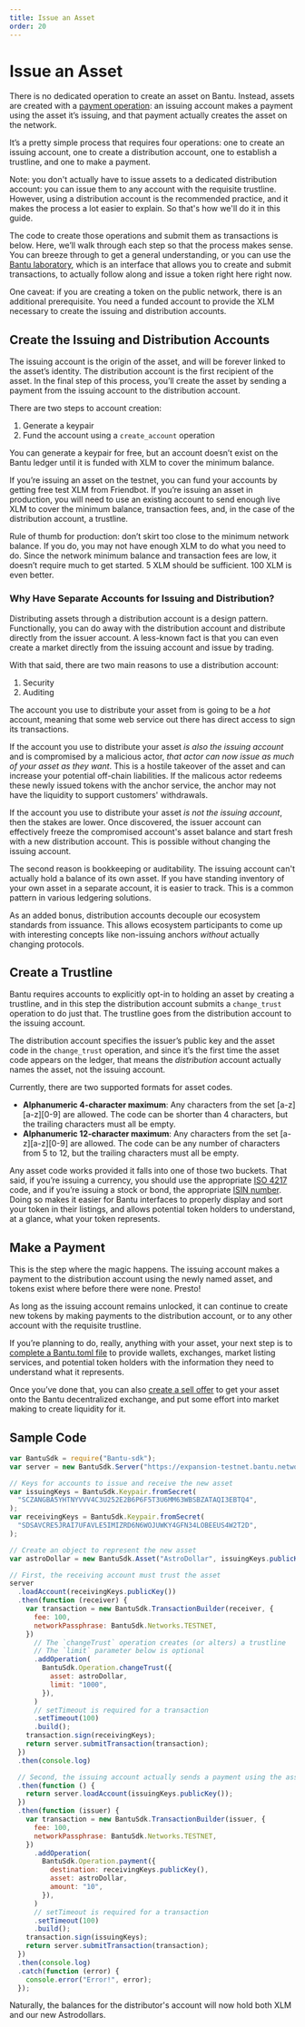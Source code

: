 ```yaml
---
title: Issue an Asset
order: 20
---
```


# Issue an Asset

There is no dedicated operation to create an asset on Bantu. Instead, assets are created with a [payment operation](../start/list-of-operations.md#payment): an issuing account makes a payment using the asset it’s issuing, and that payment actually creates the asset on the network.

It’s a pretty simple process that requires four operations: one to create an issuing account, one to create a distribution account, one to establish a trustline, and one to make a payment.

Note: you don't actually have to issue assets to a dedicated distribution account: you can issue them to any account with the requisite trustline. However, using a distribution account is the recommended practice, and it makes the process a lot easier to explain. So that's how we'll do it in this guide.

The code to create those operations and submit them as transactions is below. Here, we’ll walk through each step so that the process makes sense. You can breeze through to get a general understanding, or you can use the [Bantu laboratory](https://laboratory.bantu.network/), which is an interface that allows you to create and submit transactions, to actually follow along and issue a token right here right now.

One caveat: if you are creating a token on the public network, there is an additional prerequisite. You need a funded account to provide the XLM necessary to create the issuing and distribution accounts.

## Create the Issuing and Distribution Accounts

The issuing account is the origin of the asset, and will be forever linked to the asset’s identity. The distribution account is the first recipient of the asset. In the final step of this process, you’ll create the asset by sending a payment from the issuing account to the distribution account.

There are two steps to account creation:

1. Generate a keypair
2. Fund the account using a `create_account` operation

You can generate a keypair for free, but an account doesn’t exist on the Bantu ledger until it is funded with XLM to cover the minimum balance.

If you’re issuing an asset on the testnet, you can fund your accounts by getting free test XLM from Friendbot. If you’re issuing an asset in production, you will need to use an existing account to send enough live XLM to cover the minimum balance, transaction fees, and, in the case of the distribution account, a trustline.

Rule of thumb for production: don’t skirt too close to the minimum network balance. If you do, you may not have enough XLM to do what you need to do. Since the network minimum balance and transaction fees are low, it doesn’t require much to get started. 5 XLM should be sufficient. 100 XLM is even better.

### Why Have Separate Accounts for Issuing and Distribution?

Distributing assets through a distribution account is a design pattern. Functionally, you can do away with the distribution account and distribute directly from the issuer account. A less-known fact is that you can even create a market directly from the issuing account and issue by trading.

With that said, there are two main reasons to use a distribution account:

1. Security
2. Auditing

The account you use to distribute your asset from is going to be a _hot_ account, meaning that some web service out there has direct access to sign its transactions.

If the account you use to distribute your asset _is also the issuing account_ and is compromised by a malicious actor, _that actor can now issue as much of your asset as they want_. This is a hostile takeover of the asset and can increase your potential off-chain liabilities. If the malicous actor redeems these newly issued tokens with the anchor service, the anchor may not have the liquidity to support customers' withdrawals.

If the account you use to distribute your asset _is not the issuing account_, then the stakes are lower. Once discovered, the issuer account can effectively freeze the compromised account's asset balance and start fresh with a new distribution account. This is possible without changing the issuing account.

The second reason is bookkeeping or auditability. The issuing account can't actually hold a balance of its own asset. If you have standing inventory of your own asset in a separate account, it is easier to track. This is a common pattern in various ledgering solutions.

As an added bonus, distribution accounts decouple our ecosystem standards from issuance. This allows ecosystem participants to come up with interesting concepts like non-issuing anchors _without_ actually changing protocols.

## Create a Trustline

Bantu requires accounts to explicitly opt-in to holding an asset by creating a trustline, and in this step the distribution account submits a `change_trust` operation to do just that. The trustline goes from the distribution account to the issuing account.

The distribution account specifies the issuer’s public key and the asset code in the `change_trust` operation, and since it’s the first time the asset code appears on the ledger, that means the _distribution_ account actually names the asset, not the issuing account.

Currently, there are two supported formats for asset codes.

* **Alphanumeric 4-character maximum**: Any characters from the set \[a-z\]\[a-z\]\[0-9\] are allowed. The code can be shorter than 4 characters, but the trailing characters must all be empty.
* **Alphanumeric 12-character maximum**: Any characters from the set \[a-z\]\[a-z\]\[0-9\] are allowed. The code can be any number of characters from 5 to 12, but the trailing characters must all be empty.

Any asset code works provided it falls into one of those two buckets. That said, if you’re issuing a currency, you should use the appropriate [ISO 4217](https://en.wikipedia.org/wiki/ISO_4217) code, and if you’re issuing a stock or bond, the appropriate [ISIN number](https://en.wikipedia.org/wiki/International_Securities_Identification_Number). Doing so makes it easier for Bantu interfaces to properly display and sort your token in their listings, and allows potential token holders to understand, at a glance, what your token represents.

## Make a Payment

This is the step where the magic happens. The issuing account makes a payment to the distribution account using the newly named asset, and tokens exist where before there were none. Presto!

As long as the issuing account remains unlocked, it can continue to create new tokens by making payments to the distribution account, or to any other account with the requisite trustline.

If you’re planning to do, really, anything with your asset, your next step is to [complete a Bantu.toml file](publishing-asset-info.md) to provide wallets, exchanges, market listing services, and potential token holders with the information they need to understand what it represents.

Once you’ve done that, you can also [create a sell offer](https://github.com/slideloft/new-docs/tree/046158a008b14dc6d54bdd6f4c48e078c303a05e/content/docs/issuing-assets/list-asset-on-dex.mdx) to get your asset onto the Bantu decentralized exchange, and put some effort into market making to create liquidity for it.

## Sample Code

```javascript
var BantuSdk = require("Bantu-sdk");
var server = new BantuSdk.Server("https://expansion-testnet.bantu.network");

// Keys for accounts to issue and receive the new asset
var issuingKeys = BantuSdk.Keypair.fromSecret(
  "SCZANGBA5YHTNYVVV4C3U252E2B6P6F5T3U6MM63WBSBZATAQI3EBTQ4",
);
var receivingKeys = BantuSdk.Keypair.fromSecret(
  "SDSAVCRE5JRAI7UFAVLE5IMIZRD6N6WOJUWKY4GFN34LOBEEUS4W2T2D",
);

// Create an object to represent the new asset
var astroDollar = new BantuSdk.Asset("AstroDollar", issuingKeys.publicKey());

// First, the receiving account must trust the asset
server
  .loadAccount(receivingKeys.publicKey())
  .then(function (receiver) {
    var transaction = new BantuSdk.TransactionBuilder(receiver, {
      fee: 100,
      networkPassphrase: BantuSdk.Networks.TESTNET,
    })
      // The `changeTrust` operation creates (or alters) a trustline
      // The `limit` parameter below is optional
      .addOperation(
        BantuSdk.Operation.changeTrust({
          asset: astroDollar,
          limit: "1000",
        }),
      )
      // setTimeout is required for a transaction
      .setTimeout(100)
      .build();
    transaction.sign(receivingKeys);
    return server.submitTransaction(transaction);
  })
  .then(console.log)

  // Second, the issuing account actually sends a payment using the asset
  .then(function () {
    return server.loadAccount(issuingKeys.publicKey());
  })
  .then(function (issuer) {
    var transaction = new BantuSdk.TransactionBuilder(issuer, {
      fee: 100,
      networkPassphrase: BantuSdk.Networks.TESTNET,
    })
      .addOperation(
        BantuSdk.Operation.payment({
          destination: receivingKeys.publicKey(),
          asset: astroDollar,
          amount: "10",
        }),
      )
      // setTimeout is required for a transaction
      .setTimeout(100)
      .build();
    transaction.sign(issuingKeys);
    return server.submitTransaction(transaction);
  })
  .then(console.log)
  .catch(function (error) {
    console.error("Error!", error);
  });
```

Naturally, the balances for the distributor's account will now hold both XLM and our new Astrodollars.


